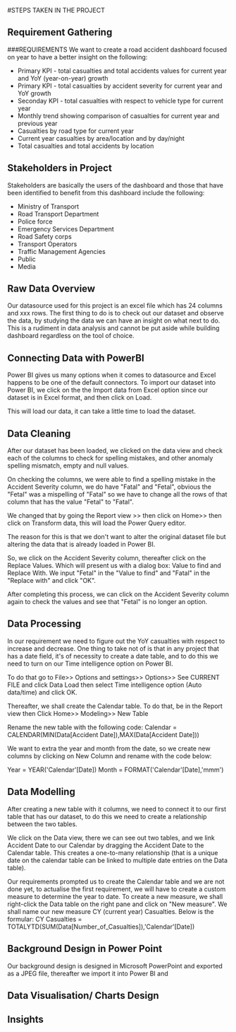 #STEPS TAKEN IN THE PROJECT

## Requirement Gathering
###REQUIREMENTS
We want to create a road accident dashboard focused on year to have a better insight on the following:
- Primary KPI - total casualties and total accidents values for current year and YoY (year-on-year) growth
- Primary KPI - total casualties by accident severity for current year and YoY growth
- Seconday KPI - total casualties with respect to vehicle type for current year
- Monthly trend showing comparison of casualties for current year and previous year
- Casualties by road type for current year
- Current year casualties by area/location and by day/night
- Total casualties and total accidents by location

## Stakeholders in Project
Stakeholders are basically the users of the dashboard and those that have been identified to benefit from this dashboard include the following:
- Ministry of Transport
- Road Transport Department
- Police force
- Emergency Services Department
- Road Safety corps
- Transport Operators
- Traffic Management Agencies
- Public
- Media

## Raw Data Overview
Our datasource used for this project is an excel file which has 24 columns and xxx rows. The first thing to do is to check out our dataset and observe the data, by studying the data we can have an insight on what next to do. This is a rudiment in data analysis and cannot be put aside while building dashboard regardless on the tool of choice.



## Connecting Data with PowerBI
Power BI gives us many options when it comes to datasource and Excel happens to be one of the default connectors. To import our dataset into Power BI, we click on the the Import data from Excel option since our dataset is in Excel format, and then click on Load.

This will load our data, it can take a little time to load the dataset. 

## Data Cleaning
After our dataset has been loaded, we clicked on the data view and check each of the columns to check for spelling mistakes, and other anomaly spelling mismatch, empty and null values.

On checking the columns, we were able to find a spelling mistake in the Accident Severity column, we do have "Fatal" and "Fetal", obvious the "Fetal" was a mispelling of "Fatal" so we have to change all the rows of that column that has the value "Fetal" to "Fatal".

We changed that by going the Report view >> then click on Home>> then click on Transform data, this will load the Power Query editor.

The reason for this is that we don't want to alter the original dataset file but altering the data that is already loaded in Power BI.

So, we click on the Accident Severity column, thereafter click on the Replace Values. Which will present us with a dialog box: Value to find and Replace With. We input "Fetal" in the "Value to find" and "Fatal" in the "Replace with" and click "OK".

After completing this process, we can click on the Accident Severity column again to check the values and see that "Fetal" is no longer an option.

## Data Processing
In our requirement we need to figure out the YoY casualties with respect to increase and decrease. One thing to take not of is that in any project that has a date field, it's of necessity to create a date table, and to do this we need to turn on our Time intelligence option on Power BI. 

To do that go to File>> Options and settings>> Options>> See CURRENT FILE and click Data Load then select Time intelligence option (Auto data/time) and click OK.

Thereafter, we shall create the Calendar table. To do that, be in the Report view then Click Home>> Modeling>> New Table

Rename the new table with the following code:
Calendar = CALENDAR(MIN(Data[Accident Date]),MAX(Data[Accident Date]))

We want to extra the year and month from the date, so we create new columns by clicking on New Column and rename with the code below:

Year = YEAR('Calendar'[Date])
Month = FORMAT('Calendar'[Date],'mmm')

## Data Modelling
After creating a new table with it columns, we need to connect it to our first table that has our dataset, to do this we need to create a relationship between the two tables.

We click on the Data view, there we can see out two tables, and we link Accident Date to our Calendar by dragging the Accident Date to the Calendar table. This creates a one-to-many relationship (that is a unique date on the calendar table can be linked to multiple date entries on the Data table).

Our requirements prompted us to create the Calendar table and we are not done yet, to actualise the first requirement, we will have to create a custom measure to determine the year to date. 
To create a new measure, we shall right-click the Data table on the right pane and click on "New measure". We shall name our new measure CY (current year) Casualties. Below is the formular:
 CY Casualties = TOTALYTD(SUM(Data[Number_of_Casualties]),'Calendar'[Date])



## Background Design in Power Point
Our background design is designed in Microsoft PowerPoint and exported as a JPEG file, thereafter we import it into Power BI and 


## Data Visualisation/ Charts Design

## Insights
